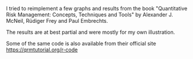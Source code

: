 I tried to reimplement a few graphs and results from the book "Quantitative Risk Management: Concepts, Techniques and Tools" by Alexander J. McNeil, Rüdiger Frey and Paul Embrechts.

The results are at best partial and were mostly for my own illustration.

Some of the same code is also available from their official site https://qrmtutorial.org/r-code
